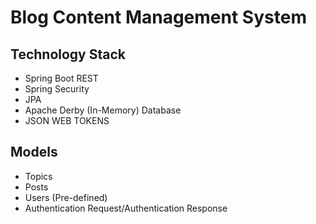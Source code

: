 # Blog Content Management System

## Technology Stack
 - Spring Boot REST
 - Spring Security
 - JPA
 - Apache Derby (In-Memory) Database
 - JSON WEB TOKENS

## Models
 - Topics
 - Posts
 - Users (Pre-defined)
 - Authentication Request/Authentication Response

